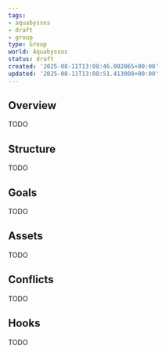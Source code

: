 ```yaml
---
tags:
- aquabyssos
- draft
- group
type: Group
world: Aquabyssos
status: draft
created: '2025-08-11T13:08:46.002065+00:00'
updated: '2025-08-11T13:08:51.413008+00:00'
---
```



## Overview

TODO
## Structure

TODO
## Goals

TODO
## Assets

TODO
## Conflicts

TODO
## Hooks

TODO
